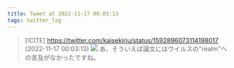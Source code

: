 ```yaml
---
title: Tweet at 2022-11-17 00:03:13
tags: twitter_log
---
```


> [!CITE] https://twitter.com/kaisekiriu/status/1592896073114198017 (2022-11-17 00:03:13)
> ![](https://twitter.com/kaisekiriu/status/1592896073114198017)
> あ、そういえば論文にはウイルスの"realm"への言及がなかったですね。
